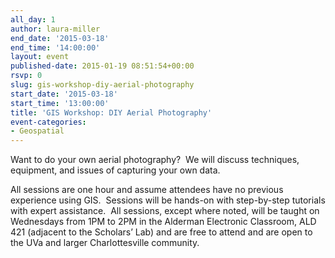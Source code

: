 ```yaml
---
all_day: 1
author: laura-miller
end_date: '2015-03-18'
end_time: '14:00:00'
layout: event
published-date: 2015-01-19 08:51:54+00:00
rsvp: 0
slug: gis-workshop-diy-aerial-photography
start_date: '2015-03-18'
start_time: '13:00:00'
title: 'GIS Workshop: DIY Aerial Photography'
event-categories:
- Geospatial
---
```


Want to do your own aerial photography?  We will discuss techniques, equipment, and issues of capturing your own data.

All sessions are one hour and assume attendees have no previous experience using GIS.  Sessions will be hands-on with step-by-step tutorials with expert assistance.  All sessions, except where noted, will be taught on Wednesdays from 1PM to 2PM in the Alderman Electronic Classroom, ALD 421 (adjacent to the Scholars’ Lab) and are free to attend and are open to the UVa and larger Charlottesville community.
